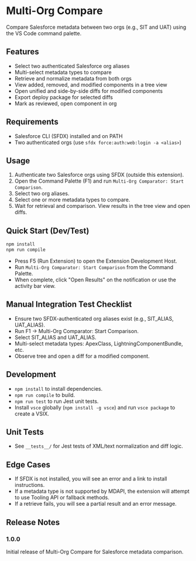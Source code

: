 # Multi-Org Compare

Compare Salesforce metadata between two orgs (e.g., SIT and UAT) using the VS Code command palette.

## Features
- Select two authenticated Salesforce org aliases
- Multi-select metadata types to compare
- Retrieve and normalize metadata from both orgs
- View added, removed, and modified components in a tree view
- Open unified and side-by-side diffs for modified components
- Export deploy package for selected diffs
- Mark as reviewed, open component in org

## Requirements
- Salesforce CLI (SFDX) installed and on PATH
- Two authenticated orgs (use `sfdx force:auth:web:login -a <alias>`)

## Usage
1. Authenticate two Salesforce orgs using SFDX (outside this extension).
2. Open the Command Palette (F1) and run `Multi-Org Comparator: Start Comparison`.
3. Select two org aliases.
4. Select one or more metadata types to compare.
5. Wait for retrieval and comparison. View results in the tree view and open diffs.

## Quick Start (Dev/Test)
```powershell
npm install
npm run compile
```
- Press F5 (Run Extension) to open the Extension Development Host.
- Run `Multi-Org Comparator: Start Comparison` from the Command Palette.
- When complete, click "Open Results" on the notification or use the activity bar view.

## Manual Integration Test Checklist
- Ensure two SFDX-authenticated org aliases exist (e.g., SIT_ALIAS, UAT_ALIAS).
- Run F1 → Multi-Org Comparator: Start Comparison.
- Select SIT_ALIAS and UAT_ALIAS.
- Multi-select metadata types: ApexClass, LightningComponentBundle, etc.
- Observe tree and open a diff for a modified component.

## Development
- `npm install` to install dependencies.
- `npm run compile` to build.
- `npm run test` to run Jest unit tests.
- Install `vsce` globally (`npm install -g vsce`) and run `vsce package` to create a VSIX.

## Unit Tests
- See `__tests__/` for Jest tests of XML/text normalization and diff logic.

## Edge Cases
- If SFDX is not installed, you will see an error and a link to install instructions.
- If a metadata type is not supported by MDAPI, the extension will attempt to use Tooling API or fallback methods.
- If a retrieve fails, you will see a partial result and an error message.

## Release Notes

### 1.0.0
Initial release of Multi-Org Compare for Salesforce metadata comparison.
